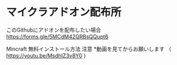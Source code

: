 # マイクラアドオン配布所
このGithubにアドオンを配布したい場合
https://forms.gle/5MCdM42QRBsQQupt6

Mincraft 無料インストール方法
注意
*動画を見てからお願いします （ https://youtu.be/MsdhIZ3v8Y0 )
